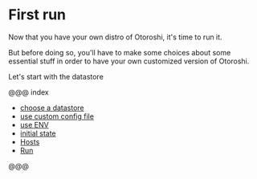 # First run

Now that you have your own distro of Otoroshi, it's time to run it. 

But before doing so, you'll have to make some choices about some essential stuff in order to have your own customized version of Otoroshi.

Let's start with the datastore


@@@ index

* [choose a datastore](./datastore.md)
* [use custom config file](./configfile.md)
* [use ENV](./env.md)
* [initial state](./initialstate.md)
* [Hosts](./host.md)
* [Run](./run.md)

@@@